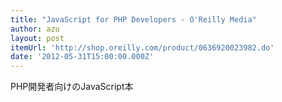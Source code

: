 ```yaml
---
title: "JavaScript for PHP Developers - O'Reilly Media"
author: azu
layout: post
itemUrl: 'http://shop.oreilly.com/product/0636920023982.do'
date: '2012-05-31T15:00:00.000Z'
---
```

PHP開発者向けのJavaScript本
